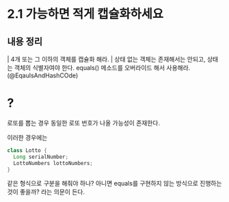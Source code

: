 # 2.1 가능하면 적게 캡슐화하세요
## 내용 정리
| 4개 또는 그 이하의 객체를 캡슐화 해라.
| 상태 없는 객체는 존재해서는 안되고, 상태는 객체의 식별자여야 한다.
equals() 메소드를 오버라이드 해서 사용해라. (@EqaulsAndHashCOde)

# ?
로또를 뽑는 경우 동일한 로또 번호가 나올 가능성이 존재한다.

이러한 경우에는 
```java
class Lotto {
  Long serialNumber;
  LottoNumbers lottoNumbers;
}
```

 같은 형식으로 구분을 해줘야 하나? 아니면 equals를 구현하지 않는 방식으로 진행하는 것이 좋을까? 라는 의문이 든다.
